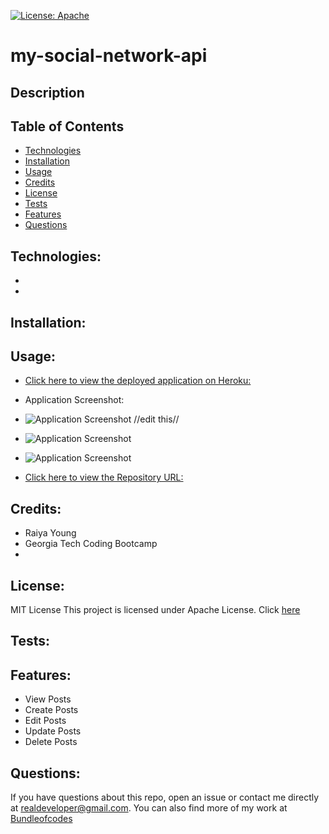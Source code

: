 [![License: Apache](https://img.shields.io/badge/license-Apache-blue.svg)](https://opensource.org/licenses/Apache)

# my-social-network-api

## Description



## Table of Contents

- [Technologies](#technologies)
- [Installation](#installation)
- [Usage](#usage)
- [Credits](credits)
- [License](#license)
- [Tests](#tests)
- [Features](#features)
- [Questions](#questions)

## Technologies:

- 
- 

## Installation:



## Usage:

- [Click here to view the deployed application on Heroku:](https://enigmatic-reef-85475.herokuapp.com/) 

- Application Screenshot:

- ![Application Screenshot](/public/images/techblog1.jpg) //edit this//
- ![Application Screenshot]()
- ![Application Screenshot]()


- [Click here to view the Repository URL:](https://github.com/bundleofcodes/my-social-network-api)

## Credits:

- Raiya Young
- Georgia Tech Coding Bootcamp
- 

## License:

MIT License
This project is licensed under Apache License. Click [here](https://github.com/bundleofcodes/my-social-network-api/blob/main/LICENSE)

## Tests:


## Features:
- View Posts
- Create Posts
- Edit Posts
- Update Posts
- Delete Posts
 
## Questions:

If you have questions about this repo, open an issue or contact me directly at realdeveloper@gmail.com. You can also find more of my work at [Bundleofcodes](https://github.com/bundleofcodes)